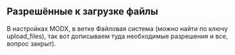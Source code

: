 ## Разрешённые к загрузке файлы
В настройках MODX, в ветке Файловая система (можно найти по ключу upload_files), так вот дописываем туда необходимые разрешения и все, вопрос закрыт).
